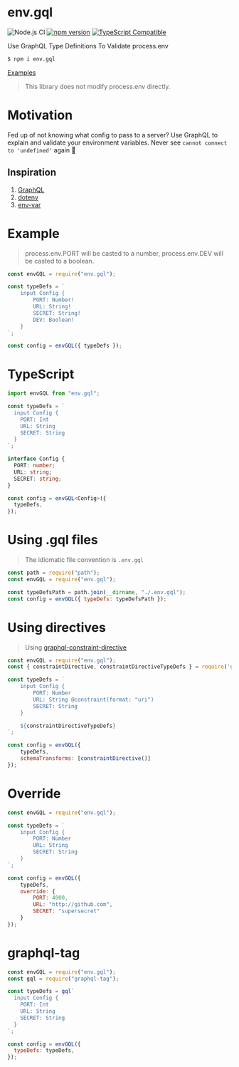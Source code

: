 # env.gql
![Node.js CI](https://github.com/danstarns/env.gql/workflows/Node.js%20CI/badge.svg?branch=master&event=push) [![npm version](https://badge.fury.io/js/env.gql.svg)](https://www.npmjs.com/package/env.gql) [![TypeScript Compatible](https://img.shields.io/npm/types/scrub-js.svg)](https://github.com/danstarns/env.gql)

Use GraphQL Type Definitions To Validate process.env

```bash
$ npm i env.gql
```

[Examples](https://github.com/danstarns/env.gql/tree/master/examples)

> This library does not modify process.env directly. 

# Motivation
Fed up of not knowing what config to pass to a server? Use GraphQL to explain and validate your environment variables. Never see `cannot connect to 'undefined'` again 🎉

## Inspiration 
1. [GraphQL](https://www.npmjs.com/package/graphql)
2. [dotenv](https://www.npmjs.com/package/dotenv)
3. [env-var](https://www.npmjs.com/package/env-var)

# Example

> process.env.PORT will be casted to a number, process.env.DEV will be casted to a boolean. 

```js
const envGQL = require("env.gql");

const typeDefs = `
    input Config {
        PORT: Number!
        URL: String!
        SECRET: String!
        DEV: Boolean!
    }
`;

const config = envGQL({ typeDefs });
```

# TypeScript
```ts
import envGQL from "env.gql";

const typeDefs = `
  input Config {
    PORT: Int
    URL: String
    SECRET: String
  }
`;

interface Config {
  PORT: number;
  URL: string;
  SECRET: string;
}

const config = envGQL<Config>({
  typeDefs,
});
```

# Using .gql files
> The idiomatic file convention is `.env.gql`

```js
const path = require("path");
const envGQL = require("env.gql");

const typeDefsPath = path.join(__dirname, "./.env.gql");
const config = envGQL({ typeDefs: typeDefsPath });
```

# Using directives
> Using [graphql-constraint-directive](https://www.npmjs.com/package/graphql-constraint-directive)

```js
const envGQL = require("env.gql");
const { constraintDirective, constraintDirectiveTypeDefs } = require('graphql-constraint-directive')

const typeDefs = `
    input Config {
        PORT: Number 
        URL: String @constraint(format: "uri")
        SECRET: String 
    }

    ${constraintDirectiveTypeDefs}
`;

const config = envGQL({ 
    typeDefs,
    schemaTransforms: [constraintDirective()]
});
```

# Override
```js
const envGQL = require("env.gql");

const typeDefs = `
    input Config {
        PORT: Number
        URL: String
        SECRET: String
    }
`;

const config = envGQL({ 
    typeDefs,
    override: {
        PORT: 4000, 
        URL: "http://github.com",
        SECRET: "supersecret"
    }
});
```

# graphql-tag
```js
const envGQL = require("env.gql");
const gql = require("graphql-tag");

const typeDefs = gql`
  input Config {
    PORT: Int
    URL: String
    SECRET: String
  }
`;

const config = envGQL({
  typeDefs: typeDefs,
});
```